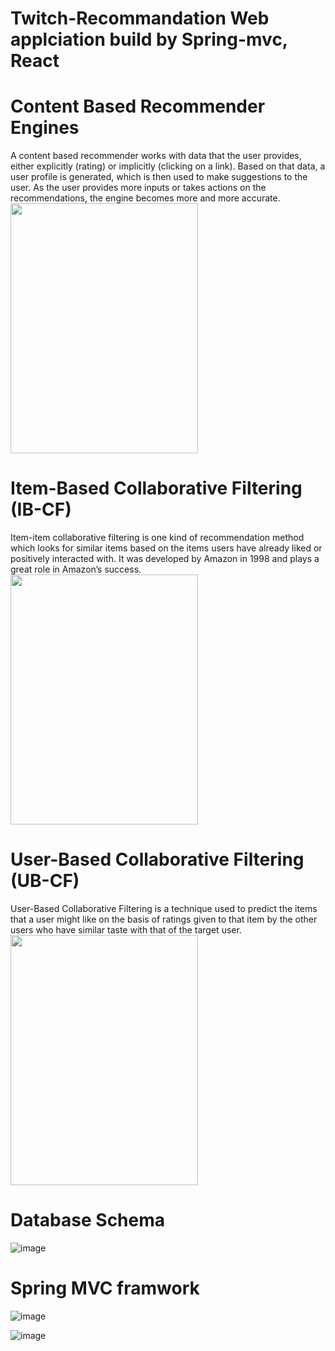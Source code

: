 # Twitch-Recommandation Web applciation build by Spring-mvc, React


# Content Based Recommender Engines
A content based recommender works with data that the user provides, either explicitly (rating) or implicitly (clicking on a link). Based on that data, a user profile is generated, which is then used to make suggestions to the user. As the user provides more inputs or takes actions on the recommendations, the engine becomes more and more accurate.
<br>
<img src = "https://user-images.githubusercontent.com/57688228/193190758-817b3ec7-d8b7-43da-ab57-3272affd0c2e.png" width = "300" height="400">




# Item-Based Collaborative Filtering (IB-CF)
Item-item collaborative filtering is one kind of recommendation method which looks for similar items based on the items users have already liked or positively interacted with. It was developed by Amazon in 1998 and plays a great role in Amazon’s success.
<img src="https://user-images.githubusercontent.com/57688228/193192278-874723b8-a642-4e6c-a4d2-6d7d99a86249.png" width ="300" height="400">




# User-Based Collaborative Filtering (UB-CF)
User-Based Collaborative Filtering is a technique used to predict the items that a user might like on the basis of ratings given to that item by the other users who have similar taste with that of the target user.
<br>
<img src = "https://user-images.githubusercontent.com/57688228/193192605-ae264be6-9bcc-4a35-be99-00f96f6e833f.png" width ="300" height="400">


# Database Schema

![image](https://user-images.githubusercontent.com/57688228/193465874-1e1c98ce-2dad-47a4-982c-c704853b095b.png)

# Spring MVC framwork
![image](https://user-images.githubusercontent.com/57688228/193466001-ee311db9-a81c-4844-8bc1-90d61e176e32.png)






![image](https://user-images.githubusercontent.com/57688228/200110819-ad2201d8-e76e-4030-a634-6bad16ce0741.png)

